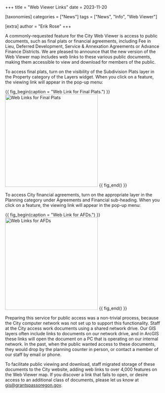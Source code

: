 +++
title = "Web Viewer Links"
date = 2023-11-20

[taxonomies]
categories = ["News"]
tags = ["News", "Info", "Web Viewer"]

[extra]
author = "Erik Rose"
+++

A commonly-requested feature for the City Web Viewer is access to public documents, such as final plats or financial agreements, including Fee in Lieu, Deferred Development, Service & Annexation Agreements or Advance Finance Districts.  We are pleased to announce that the new version of the Web Viewer map includes web links to these various public documents, making them accessible to view and download for members of the public.

To access final plats, turn on the visibility of the Subdivision Plats layer in the Property category of the Layers widget.  When you click on a feature, the viewing link will appear in the pop-up menu:

{{ fig_begin(caption = "Web Link for Final Plats.") }}
<img src=/content/newsfeed/web_links_plats.png alt="Web Links for Final Plats" width=300>
{{ fig_end() }}
<!-- <img src=/content/newsfeed/web_links_plats.png alt="Web Links for Final Plats" width=300> -->

To access City financial agreements, turn on the appropriate layer in the Planning category under Agreements and Financial sub-heading.  When you click on a feature, the viewing link will appear in the pop-up menu:

{{ fig_begin(caption = "Web Link for AFDs.") }}
<img src=/content/newsfeed/web_links_afd.png alt="Web Links for AFDs" width=300>
{{ fig_end() }}

Preparing this service for public access was a non-trivial process, because the City computer network was not set up to support this functionality.  Staff at the City access work documents using a shared network drive.  Our GIS layers often include links to documents on our network drive, and in ArcGIS these links will open the document on a PC that is operating on our internal network.  In the past, when the public wanted access to these documents, they would drop by the planning counter in person, or contact a member of our staff by email or phone.

To facilitate public viewing and download, staff migrated storage of these documents to the City website, adding web links to over 4,000 features on the Web Viewer map.  If you discover a link that fails to open, or desire access to an additional class of documents, please let us know at [gis@grantspassoregon.gov](emailto:gis@grantspassoregon.gov).
